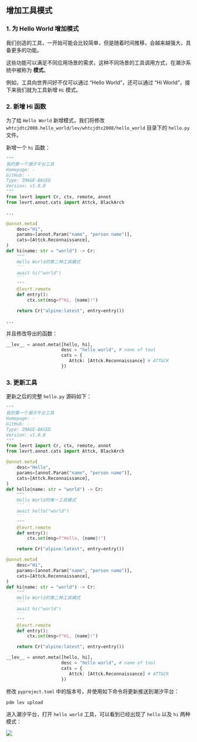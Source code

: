 ## 增加工具模式

### 1. 为 Hello World 增加模式

我们创造的工具，一开始可能会比较简单，但是随着时间推移，会越来越强大，具备更多的功能。

这些功能可以满足不同应用场景的需求，这种不同场景的工具调用方式，在潮汐系统中被称为 __模式__。

例如，工具向世界问好不仅可以通过 “Hello World”，还可以通过 “Hi World”，接下来我们就为工具新增 `Hi` 模式。

### 2. 新增 Hi 函数

为了给 `Hello World` 新增模式，我们将修改 `whtcjdtc2008.hello_world/lev/whtcjdtc2008/hello_world` 目录下的 `hello.py` 文件。

新增一个 `hi` 函数：

```python
"""
我的第一个潮汐平台工具
Homepage: -
GitHub: -
Type: IMAGE-BASED
Version: v1.0.0
"""
from levrt import Cr, ctx, remote, annot
from levrt.annot.cats import Attck, BlackArch

...

@annot.meta(
    desc="Hi",
    params=[annot.Param("name", "person name")],
    cats=[Attck.Reconnaissance],
)
def hi(name: str = "world") -> Cr:
    """
    Hello World的第二种工具模式
    ```
    await hi("world")
    ```
    """
    @levrt.remote
    def entry():
        ctx.set(msg=f"Hi, {name}!")

    return Cr("alpine:latest", entry=entry())

...
```

并且修改导出的函数：

```python
__lev__ = annot.meta([hello, hi],
                     desc = "hello world", # name of tool
                     cats = {
                        Attck: [Attck.Reconnaissance] # ATT&CK
                     })
```

### 3. 更新工具

更新之后的完整 `hello.py` 源码如下：

```python
"""
我的第一个潮汐平台工具
Homepage: -
GitHub: -
Type: IMAGE-BASED
Version: v1.0.0
"""
from levrt import Cr, ctx, remote, annot
from levrt.annot.cats import Attck, BlackArch

@annot.meta(
    desc="Hello",
    params=[annot.Param("name", "person name")],
    cats=[Attck.Reconnaissance],
)
def hello(name: str = "world") -> Cr:
    """
    Hello World的唯一工具模式
    ```
    await hello("world")
    ```
    """
    @levrt.remote
    def entry():
        ctx.set(msg=f"Hello, {name}!")

    return Cr("alpine:latest", entry=entry())

@annot.meta(
    desc="Hi",
    params=[annot.Param("name", "person name")],
    cats=[Attck.Reconnaissance],
)
def hi(name: str = "world") -> Cr:
    """
    Hello World的第二种工具模式
    ```
    await hi("world")
    ```
    """
    @levrt.remote
    def entry():
        ctx.set(msg=f"Hi, {name}!")

    return Cr("alpine:latest", entry=entry())

__lev__ = annot.meta([hello, hi],
                     desc = "hello world", # name of tool
                     cats = {
                        Attck: [Attck.Reconnaissance] # ATT&CK
                     })
```

修改 `pyproject.toml` 中的版本号，并使用如下命令将更新推送到潮汐平台：

```bash
pdm lev upload
```

进入潮汐平台，打开 `hello world` 工具，可以看到已经出现了 `hello` 以及 `hi` 两种模式：

![](https://levimg.s3.cn-northwest-1.amazonaws.com.cn/x/%E6%88%AA%E5%B1%8F2022-05-28+22.19.45.png)
